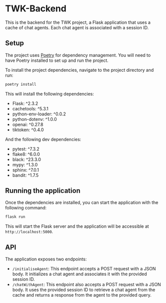 # TWK-Backend

This is the backend for the TWK project, a Flask application that uses a cache of chat agents. Each chat agent is associated with a session ID.

## Setup

The project uses [Poetry](https://python-poetry.org/) for dependency management. You will need to have Poetry installed to set up and run the project.

To install the project dependencies, navigate to the project directory and run:

```bash
poetry install
```

This will install the following dependencies:

* Flask: ^2.3.2
* cachetools: ^5.3.1
* python-env-loader: ^0.0.2
* python-dotenv: ^1.0.0
* openai: ^0.27.8
* tiktoken: ^0.4.0

And the following dev dependencies:

* pytest: ^7.3.2
* flake8: ^6.0.0
* black: ^23.3.0
* mypy: ^1.3.0
* sphinx: ^7.0.1
* bandit: ^1.7.5

## Running the application

Once the dependencies are installed, you can start the application with the following command:

```bash
flask run
```

This will start the Flask server and the application will be accessible at `http://localhost:5000`.

## API

The application exposes two endpoints:

* `/initialiseAgent`: This endpoint accepts a POST request with a JSON body. It initializes a chat agent and associates it with the provided session ID.
* `/chatWithAgent`: This endpoint also accepts a POST request with a JSON body. It uses the provided session ID to retrieve a chat agent from the cache and returns a response from the agent to the provided query.
